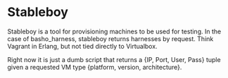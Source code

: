 # Stableboy

Stableboy is a tool for provisioning machines to be used for testing.  In the case of basho_harness, stableboy returns harnesses by request.  Think Vagrant in Erlang, but not tied directly to Virtualbox.

Right now it is just a dumb script that returns a {IP, Port, User, Pass} tuple given a requested VM type {platform, version, architecture}.


